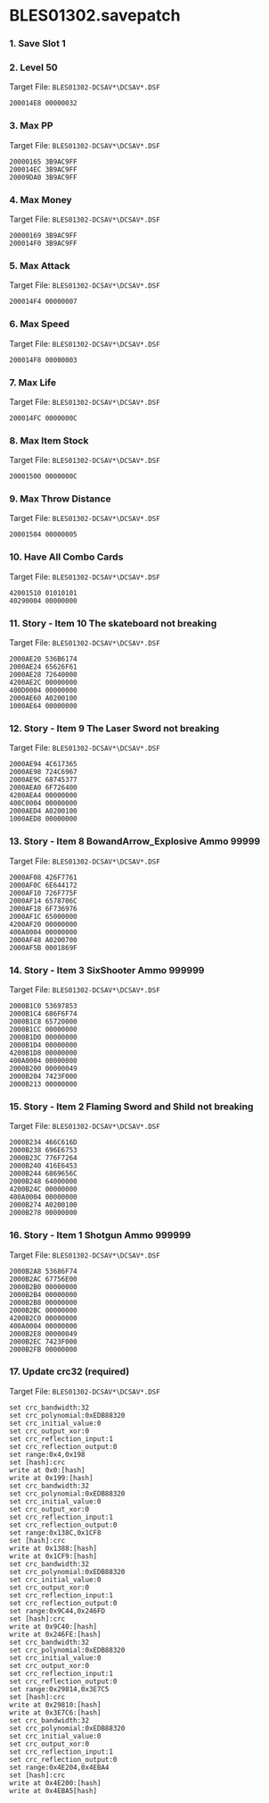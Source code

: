 # BLES01302.savepatch

### 1. Save Slot 1
### 2. Level 50

Target File: `BLES01302-DCSAV*\DCSAV*.DSF`

```
200014E8 00000032
```

### 3. Max PP

Target File: `BLES01302-DCSAV*\DCSAV*.DSF`

```
20000165 3B9AC9FF
200014EC 3B9AC9FF
20009DA0 3B9AC9FF
```

### 4. Max Money

Target File: `BLES01302-DCSAV*\DCSAV*.DSF`

```
20000169 3B9AC9FF
200014F0 3B9AC9FF
```

### 5. Max Attack

Target File: `BLES01302-DCSAV*\DCSAV*.DSF`

```
200014F4 00000007
```

### 6. Max Speed

Target File: `BLES01302-DCSAV*\DCSAV*.DSF`

```
200014F8 00000003
```

### 7. Max Life

Target File: `BLES01302-DCSAV*\DCSAV*.DSF`

```
200014FC 0000000C
```

### 8. Max Item Stock

Target File: `BLES01302-DCSAV*\DCSAV*.DSF`

```
20001500 0000000C
```

### 9. Max Throw Distance

Target File: `BLES01302-DCSAV*\DCSAV*.DSF`

```
20001504 00000005
```

### 10. Have All Combo Cards

Target File: `BLES01302-DCSAV*\DCSAV*.DSF`

```
42001510 01010101
40290004 00000000
```

### 11. Story - Item 10 The skateboard not breaking

Target File: `BLES01302-DCSAV*\DCSAV*.DSF`

```
2000AE20 536B6174
2000AE24 65626F61
2000AE28 72640000
4200AE2C 00000000
400D0004 00000000
2000AE60 A0200100
1000AE64 00000000
```

### 12. Story - Item 9 The Laser Sword not breaking

Target File: `BLES01302-DCSAV*\DCSAV*.DSF`

```
2000AE94 4C617365
2000AE98 724C6967
2000AE9C 68745377
2000AEA0 6F726400
4200AEA4 00000000
400C0004 00000000
2000AED4 A0200100
1000AED8 00000000
```

### 13. Story - Item 8 BowandArrow_Explosive Ammo 99999

Target File: `BLES01302-DCSAV*\DCSAV*.DSF`

```
2000AF08 426F7761
2000AF0C 6E644172
2000AF10 726F775F
2000AF14 6578706C
2000AF18 6F736976
2000AF1C 65000000
4200AF20 00000000
400A0004 00000000
2000AF48 A0200700
2000AF5B 0001869F
```

### 14. Story - Item 3 SixShooter Ammo 999999

Target File: `BLES01302-DCSAV*\DCSAV*.DSF`

```
2000B1C0 53697853
2000B1C4 686F6F74
2000B1C8 65720000
2000B1CC 00000000
2000B1D0 00000000
2000B1D4 00000000
4200B1D8 00000000
400A0004 00000000
2000B200 00000049
2000B204 7423F000
2000B213 00000000
```

### 15. Story - Item 2 Flaming Sword and Shild not breaking

Target File: `BLES01302-DCSAV*\DCSAV*.DSF`

```
2000B234 466C616D
2000B238 696E6753
2000B23C 776F7264
2000B240 416E6453
2000B244 6869656C
2000B248 64000000
4200B24C 00000000
400A0004 00000000
2000B274 A0200100
2000B278 00000000
```

### 16. Story - Item 1 Shotgun Ammo 999999

Target File: `BLES01302-DCSAV*\DCSAV*.DSF`

```
2000B2A8 53686F74
2000B2AC 67756E00
2000B2B0 00000000
2000B2B4 00000000
2000B2B8 00000000
2000B2BC 00000000
4200B2C0 00000000
400A0004 00000000
2000B2E8 00000049
2000B2EC 7423F000
2000B2FB 00000000
```

### 17. Update crc32 (required)

Target File: `BLES01302-DCSAV*\DCSAV*.DSF`

```
set crc_bandwidth:32
set crc_polynomial:0xEDB88320
set crc_initial_value:0
set crc_output_xor:0
set crc_reflection_input:1
set crc_reflection_output:0
set range:0x4,0x198
set [hash]:crc
write at 0x0:[hash]
write at 0x199:[hash]
set crc_bandwidth:32
set crc_polynomial:0xEDB88320
set crc_initial_value:0
set crc_output_xor:0
set crc_reflection_input:1
set crc_reflection_output:0
set range:0x138C,0x1CF8
set [hash]:crc
write at 0x1388:[hash]
write at 0x1CF9:[hash]
set crc_bandwidth:32
set crc_polynomial:0xEDB88320
set crc_initial_value:0
set crc_output_xor:0
set crc_reflection_input:1
set crc_reflection_output:0
set range:0x9C44,0x246FD
set [hash]:crc
write at 0x9C40:[hash]
write at 0x246FE:[hash]
set crc_bandwidth:32
set crc_polynomial:0xEDB88320
set crc_initial_value:0
set crc_output_xor:0
set crc_reflection_input:1
set crc_reflection_output:0
set range:0x29814,0x3E7C5
set [hash]:crc
write at 0x29810:[hash]
write at 0x3E7C6:[hash]
set crc_bandwidth:32
set crc_polynomial:0xEDB88320
set crc_initial_value:0
set crc_output_xor:0
set crc_reflection_input:1
set crc_reflection_output:0
set range:0x4E204,0x4EBA4
set [hash]:crc
write at 0x4E200:[hash]
write at 0x4EBA5[hash]
```

